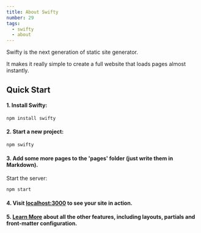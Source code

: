 ```yaml
---
title: About Swifty
number: 29
tags:
  - swifty
  - about
---
```


Swifty is the next generation of static site generator.

It makes it really simple to create a full website that loads pages almost instantly.

## Quick Start

#### 1. Install Swifty:

```
npm install swifty
```

#### 2. Start a new project:

```
npm swifty
```

#### 3. Add some more pages to the 'pages' folder (just write them in Markdown).

Start the server:

```
npm start
```

#### 4. Visit [localhost:3000](http://localhost:3000/) to see your site in action.

#### 5. [Learn More](/docs) about all the other features, including layouts, partials and front-matter configuration.
